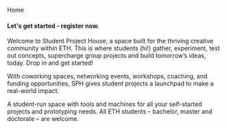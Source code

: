 Home

#### Let's get started - register now.

Welcome to Student Project House, a space built for the thriving creative community within ETH. This is where students (hi!) gather, experiment, test out concepts, supercharge group projects and build tomorrow’s ideas, today. Drop in and get started!  

With coworking spaces, networking events, workshops, coaching, and funding opportunities, SPH gives student projects a launchpad to make a real-world impact.

A student-run space with tools and machines for all your self-started projects and prototyping needs. All ETH students – bachelor, master and doctorate – are welcome.

